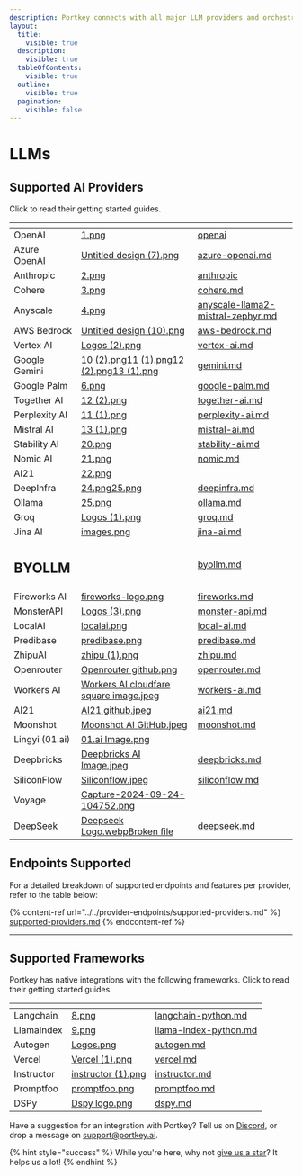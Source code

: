 ```yaml
---
description: Portkey connects with all major LLM providers and orchestration frameworks.
layout:
  title:
    visible: true
  description:
    visible: true
  tableOfContents:
    visible: true
  outline:
    visible: true
  pagination:
    visible: false
---
```


# LLMs

## Supported AI Providers

Click to read their getting started guides.

<table data-view="cards" data-full-width="false"><thead><tr><th></th><th data-hidden data-card-cover data-type="files"></th><th data-hidden data-card-target data-type="content-ref"></th></tr></thead><tbody><tr><td>OpenAI</td><td><a href="../../.gitbook/assets/1.png">1.png</a></td><td><a href="openai/">openai</a></td></tr><tr><td>Azure OpenAI</td><td><a href="../../.gitbook/assets/Untitled design (7).png">Untitled design (7).png</a></td><td><a href="azure-openai.md">azure-openai.md</a></td></tr><tr><td>Anthropic</td><td><a href="../../.gitbook/assets/2.png">2.png</a></td><td><a href="anthropic/">anthropic</a></td></tr><tr><td>Cohere</td><td><a href="../../.gitbook/assets/3.png">3.png</a></td><td><a href="cohere.md">cohere.md</a></td></tr><tr><td>Anyscale</td><td><a href="../../.gitbook/assets/4.png">4.png</a></td><td><a href="anyscale-llama2-mistral-zephyr.md">anyscale-llama2-mistral-zephyr.md</a></td></tr><tr><td>AWS Bedrock</td><td><a href="../../.gitbook/assets/Untitled design (10).png">Untitled design (10).png</a></td><td><a href="aws-bedrock.md">aws-bedrock.md</a></td></tr><tr><td>Vertex AI</td><td><a href="../../.gitbook/assets/Logos (2).png">Logos (2).png</a></td><td><a href="vertex-ai.md">vertex-ai.md</a></td></tr><tr><td>Google Gemini</td><td><a href="../../.gitbook/assets/10 (2).png">10 (2).png</a><a href="../../.gitbook/assets/11 (1).png">11 (1).png</a><a href="../../.gitbook/assets/12 (2).png">12 (2).png</a><a href="../../.gitbook/assets/13 (1).png">13 (1).png</a></td><td><a href="gemini.md">gemini.md</a></td></tr><tr><td>Google Palm</td><td><a href="../../.gitbook/assets/6.png">6.png</a></td><td><a href="google-palm.md">google-palm.md</a></td></tr><tr><td>Together AI</td><td><a href="../../.gitbook/assets/12 (2).png">12 (2).png</a></td><td><a href="together-ai.md">together-ai.md</a></td></tr><tr><td>Perplexity AI</td><td><a href="../../.gitbook/assets/11 (1).png">11 (1).png</a></td><td><a href="perplexity-ai.md">perplexity-ai.md</a></td></tr><tr><td>Mistral AI</td><td><a href="../../.gitbook/assets/13 (1).png">13 (1).png</a></td><td><a href="mistral-ai.md">mistral-ai.md</a></td></tr><tr><td>Stability AI</td><td><a href="../../.gitbook/assets/20.png">20.png</a></td><td><a href="stability-ai.md">stability-ai.md</a></td></tr><tr><td>Nomic AI</td><td><a href="../../.gitbook/assets/21.png">21.png</a></td><td><a href="nomic.md">nomic.md</a></td></tr><tr><td>AI21</td><td><a href="../../.gitbook/assets/22.png">22.png</a></td><td></td></tr><tr><td>DeepInfra</td><td><a href="../../.gitbook/assets/24.png">24.png</a><a href="../../.gitbook/assets/25.png">25.png</a></td><td><a href="deepinfra.md">deepinfra.md</a></td></tr><tr><td>Ollama</td><td><a href="../../.gitbook/assets/25.png">25.png</a></td><td><a href="ollama.md">ollama.md</a></td></tr><tr><td>Groq</td><td><a href="../../.gitbook/assets/Logos (1).png">Logos (1).png</a></td><td><a href="groq.md">groq.md</a></td></tr><tr><td>Jina AI</td><td><a href="../../.gitbook/assets/images.png">images.png</a></td><td><a href="jina-ai.md">jina-ai.md</a></td></tr><tr><td><h2>BYOLLM</h2></td><td></td><td><a href="byollm.md">byollm.md</a></td></tr><tr><td>Fireworks AI</td><td><a href="../../.gitbook/assets/fireworks-logo.png">fireworks-logo.png</a></td><td><a href="fireworks.md">fireworks.md</a></td></tr><tr><td>MonsterAPI</td><td><a href="../../.gitbook/assets/Logos (3).png">Logos (3).png</a></td><td><a href="monster-api.md">monster-api.md</a></td></tr><tr><td>LocalAI</td><td><a href="../../.gitbook/assets/localai.png">localai.png</a></td><td><a href="local-ai.md">local-ai.md</a></td></tr><tr><td>Predibase</td><td><a href="../../.gitbook/assets/predibase.png">predibase.png</a></td><td><a href="predibase.md">predibase.md</a></td></tr><tr><td>ZhipuAI</td><td><a href="../../.gitbook/assets/zhipu (1).png">zhipu (1).png</a></td><td><a href="zhipu.md">zhipu.md</a></td></tr><tr><td>Openrouter</td><td><a href="../../.gitbook/assets/Openrouter github.png">Openrouter github.png</a></td><td><a href="openrouter.md">openrouter.md</a></td></tr><tr><td>Workers AI</td><td><a href="../../.gitbook/assets/Workers AI cloudfare square image.jpeg">Workers AI cloudfare square image.jpeg</a></td><td><a href="workers-ai.md">workers-ai.md</a></td></tr><tr><td>AI21</td><td><a href="../../.gitbook/assets/AI21 github.jpeg">AI21 github.jpeg</a></td><td><a href="ai21.md">ai21.md</a></td></tr><tr><td>Moonshot</td><td><a href="../../.gitbook/assets/Moonshot AI GitHub.jpeg">Moonshot AI GitHub.jpeg</a></td><td><a href="moonshot.md">moonshot.md</a></td></tr><tr><td>Lingyi (01.ai)</td><td><a href="../../.gitbook/assets/01.ai Image.png">01.ai Image.png</a></td><td></td></tr><tr><td>Deepbricks</td><td><a href="../../.gitbook/assets/Deepbricks AI Image.jpeg">Deepbricks AI Image.jpeg</a></td><td><a href="deepbricks.md">deepbricks.md</a></td></tr><tr><td>SiliconFlow</td><td><a href="../../.gitbook/assets/Siliconflow.jpeg">Siliconflow.jpeg</a></td><td><a href="siliconflow.md">siliconflow.md</a></td></tr><tr><td>Voyage</td><td><a href="../../.gitbook/assets/Capture-2024-09-24-104752.png">Capture-2024-09-24-104752.png</a></td><td></td></tr><tr><td>DeepSeek</td><td><a href="../../.gitbook/assets/Deepseek Logo.webp">Deepseek Logo.webp</a><a href="broken-reference">Broken file</a></td><td><a href="deepseek.md">deepseek.md</a></td></tr></tbody></table>

## Endpoints Supported

For a detailed breakdown of supported endpoints and features per provider, refer to the table below:

{% content-ref url="../../provider-endpoints/supported-providers.md" %}
[supported-providers.md](../../provider-endpoints/supported-providers.md)
{% endcontent-ref %}

***

## Supported Frameworks

Portkey has native integrations with the following frameworks. Click to read their getting started guides.

<table data-view="cards"><thead><tr><th></th><th data-hidden data-card-cover data-type="files"></th><th data-hidden data-card-target data-type="content-ref"></th></tr></thead><tbody><tr><td>Langchain</td><td><a href="../../.gitbook/assets/8.png">8.png</a></td><td><a href="../libraries/langchain-python.md">langchain-python.md</a></td></tr><tr><td>LlamaIndex</td><td><a href="../../.gitbook/assets/9.png">9.png</a></td><td><a href="../libraries/llama-index-python.md">llama-index-python.md</a></td></tr><tr><td>Autogen</td><td><a href="../../.gitbook/assets/Logos.png">Logos.png</a></td><td><a href="../libraries/autogen.md">autogen.md</a></td></tr><tr><td>Vercel</td><td><a href="../../.gitbook/assets/Vercel (1).png">Vercel (1).png</a></td><td><a href="../libraries/vercel/vercel.md">vercel.md</a></td></tr><tr><td>Instructor</td><td><a href="../../.gitbook/assets/instructor (1).png">instructor (1).png</a></td><td><a href="../libraries/instructor.md">instructor.md</a></td></tr><tr><td>Promptfoo</td><td><a href="../../.gitbook/assets/promptfoo.png">promptfoo.png</a></td><td><a href="../libraries/promptfoo.md">promptfoo.md</a></td></tr><tr><td>DSPy</td><td><a href="../../.gitbook/assets/Dspy logo.png">Dspy logo.png</a></td><td><a href="../libraries/dspy.md">dspy.md</a></td></tr></tbody></table>

Have a suggestion for an integration with Portkey? Tell us on [Discord](https://discord.gg/DD7vgKK299), or drop a message on support@portkey.ai.

{% hint style="success" %}
While you're here, why not [give us a star](https://git.new/ai-gateway-docs)? It helps us a lot!
{% endhint %}
